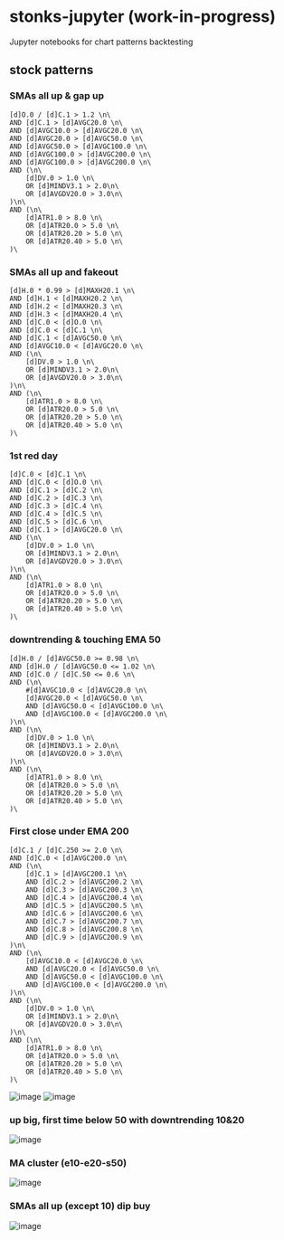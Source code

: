 # stonks-jupyter (work-in-progress)
Jupyter notebooks for chart patterns backtesting


## stock patterns

### SMAs all up & gap up
```
[d]O.0 / [d]C.1 > 1.2 \n\
AND [d]C.1 > [d]AVGC20.0 \n\
AND [d]AVGC10.0 > [d]AVGC20.0 \n\
AND [d]AVGC20.0 > [d]AVGC50.0 \n\
AND [d]AVGC50.0 > [d]AVGC100.0 \n\
AND [d]AVGC100.0 > [d]AVGC200.0 \n\
AND [d]AVGC100.0 > [d]AVGC200.0 \n\
AND (\n\
    [d]DV.0 > 1.0 \n\
    OR [d]MINDV3.1 > 2.0\n\
    OR [d]AVGDV20.0 > 3.0\n\
)\n\
AND (\n\
    [d]ATR1.0 > 8.0 \n\
    OR [d]ATR20.0 > 5.0 \n\
    OR [d]ATR20.20 > 5.0 \n\
    OR [d]ATR20.40 > 5.0 \n\
)\
```

### SMAs all up and fakeout
```
[d]H.0 * 0.99 > [d]MAXH20.1 \n\
AND [d]H.1 < [d]MAXH20.2 \n\
AND [d]H.2 < [d]MAXH20.3 \n\
AND [d]H.3 < [d]MAXH20.4 \n\
AND [d]C.0 < [d]O.0 \n\
AND [d]C.0 < [d]C.1 \n\
AND [d]C.1 < [d]AVGC50.0 \n\
AND [d]AVGC10.0 < [d]AVGC20.0 \n\
AND (\n\
    [d]DV.0 > 1.0 \n\
    OR [d]MINDV3.1 > 2.0\n\
    OR [d]AVGDV20.0 > 3.0\n\
)\n\
AND (\n\
    [d]ATR1.0 > 8.0 \n\
    OR [d]ATR20.0 > 5.0 \n\
    OR [d]ATR20.20 > 5.0 \n\
    OR [d]ATR20.40 > 5.0 \n\
)\
```

### 1st red day
```
[d]C.0 < [d]C.1 \n\
AND [d]C.0 < [d]O.0 \n\
AND [d]C.1 > [d]C.2 \n\
AND [d]C.2 > [d]C.3 \n\
AND [d]C.3 > [d]C.4 \n\
AND [d]C.4 > [d]C.5 \n\
AND [d]C.5 > [d]C.6 \n\
AND [d]C.1 > [d]AVGC20.0 \n\
AND (\n\
    [d]DV.0 > 1.0 \n\
    OR [d]MINDV3.1 > 2.0\n\
    OR [d]AVGDV20.0 > 3.0\n\
)\n\
AND (\n\
    [d]ATR1.0 > 8.0 \n\
    OR [d]ATR20.0 > 5.0 \n\
    OR [d]ATR20.20 > 5.0 \n\
    OR [d]ATR20.40 > 5.0 \n\
)\
```

### downtrending & touching EMA 50
```
[d]H.0 / [d]AVGC50.0 >= 0.98 \n\
AND [d]H.0 / [d]AVGC50.0 <= 1.02 \n\
AND [d]C.0 / [d]C.50 <= 0.6 \n\
AND (\n\
    #[d]AVGC10.0 < [d]AVGC20.0 \n\
    [d]AVGC20.0 < [d]AVGC50.0 \n\
    AND [d]AVGC50.0 < [d]AVGC100.0 \n\
    AND [d]AVGC100.0 < [d]AVGC200.0 \n\
)\n\
AND (\n\
    [d]DV.0 > 1.0 \n\
    OR [d]MINDV3.1 > 2.0\n\
    OR [d]AVGDV20.0 > 3.0\n\
)\n\
AND (\n\
    [d]ATR1.0 > 8.0 \n\
    OR [d]ATR20.0 > 5.0 \n\
    OR [d]ATR20.20 > 5.0 \n\
    OR [d]ATR20.40 > 5.0 \n\
)\
```

### First close under EMA 200
```
[d]C.1 / [d]C.250 >= 2.0 \n\
AND [d]C.0 < [d]AVGC200.0 \n\
AND (\n\
    [d]C.1 > [d]AVGC200.1 \n\
    AND [d]C.2 > [d]AVGC200.2 \n\
    AND [d]C.3 > [d]AVGC200.3 \n\
    AND [d]C.4 > [d]AVGC200.4 \n\
    AND [d]C.5 > [d]AVGC200.5 \n\
    AND [d]C.6 > [d]AVGC200.6 \n\
    AND [d]C.7 > [d]AVGC200.7 \n\
    AND [d]C.8 > [d]AVGC200.8 \n\
    AND [d]C.9 > [d]AVGC200.9 \n\
)\n\
AND (\n\
    [d]AVGC10.0 < [d]AVGC20.0 \n\
    AND [d]AVGC20.0 < [d]AVGC50.0 \n\
    AND [d]AVGC50.0 < [d]AVGC100.0 \n\
    AND [d]AVGC100.0 < [d]AVGC200.0 \n\
)\n\
AND (\n\
    [d]DV.0 > 1.0 \n\
    OR [d]MINDV3.1 > 2.0\n\
    OR [d]AVGDV20.0 > 3.0\n\
)\n\
AND (\n\
    [d]ATR1.0 > 8.0 \n\
    OR [d]ATR20.0 > 5.0 \n\
    OR [d]ATR20.20 > 5.0 \n\
    OR [d]ATR20.40 > 5.0 \n\
)\
```
![image](https://user-images.githubusercontent.com/15132795/199727001-00182fc6-aa1e-4d85-b890-fec7d82555ad.png)
![image](https://user-images.githubusercontent.com/15132795/199727993-d2070d61-d225-4e47-a132-a273542d10bf.png)

### up big, first time below 50 with downtrending 10&20
![image](https://user-images.githubusercontent.com/15132795/199724898-28124aa8-b8a6-451f-a63f-72c0f64be348.png)

### MA cluster (e10-e20-s50)
![image](https://user-images.githubusercontent.com/15132795/199741907-20be4268-460f-4e4e-9c7c-3c24e44b1837.png)

### SMAs all up (except 10) dip buy
![image](https://user-images.githubusercontent.com/15132795/200084309-d9940090-70b3-4b6a-891a-49115682fc91.png)


